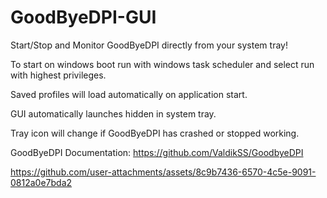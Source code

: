 # GoodByeDPI-GUI

Start/Stop and Monitor GoodByeDPI directly from your system tray!


To start on windows boot run with windows task scheduler and select run with highest privileges.


Saved profiles will load automatically on application start.


GUI automatically launches hidden in system tray.


Tray icon will change if GoodByeDPI has crashed or stopped working.


GoodByeDPI Documentation: https://github.com/ValdikSS/GoodbyeDPI






https://github.com/user-attachments/assets/8c9b7436-6570-4c5e-9091-0812a0e7bda2

